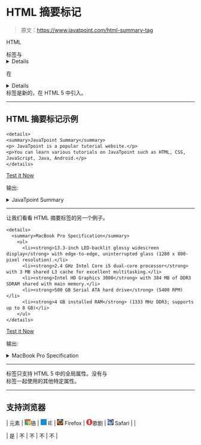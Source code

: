 # HTML 摘要标记

> 原文：<https://www.javatpoint.com/html-summary-tag>

HTML

<summary>标签与<details>标签一起使用。它用作<details>元素内容的摘要、标题或图例。</details></details></summary>

在

<details>标签内使用。它必须有一个结束标记。</details><summary>标签是新的，在 HTML 5 中引入。</summary>

* * *

## HTML 摘要标记示例

```
<details>
<summary>JavaTpoint Summary</summary>
<p> JavaTpoint is a popular tutorial website.</p>
<p>You can learn various tutorials on JavaTpoint such as HTML, CSS, JavaScript, Java, Android.</p>
</details>

```

[Test it Now](https://www.javatpoint.com/oprweb/test.jsp?filename=htmlsummarytag1)

输出:

<details><summary>JavaTpoint Summary</summary>

JavaTpoint 是一个很受欢迎的教程网站。

你可以在 JavaTpoint 上学习各种教程，比如 HTML、CSS、JavaScript、Java、安卓。</details> 

* * *

让我们看看 HTML 摘要标签的另一个例子。

```
<details>  
  <summary>MacBook Pro Specification</summary>  
    <ul>  
      <li><strong>13.3-inch LED-backlit glossy widescreen display</strong> with edge-to-edge, uninterrupted glass (1280 x 800-pixel resolution).</li>  
      <li><strong>2.4 GHz Intel Core i5 dual-core processor</strong> with 3 MB shared L3 cache for excellent multitasking.</li>  
      <li><strong>Intel HD Graphics 3000</strong> with 384 MB of DDR3 SDRAM shared with main memory.</li>  
      <li><strong>500 GB Serial ATA hard drive</strong> (5400 RPM)</li>  
      <li><strong>4 GB installed RAM</strong> (1333 MHz DDR3; supports up to 8 GB)</li>  
    </ul>  
</details>

```

[Test it Now](https://www.javatpoint.com/oprweb/test.jsp?filename=htmlsummarytag2)

输出:

<details><summary>MacBook Pro Specification</summary>

*   **13.3 英寸 LED 背光光泽宽屏显示屏**采用边缘对边缘不间断玻璃(1280 x 800 像素分辨率)。
*   **2.4 GHz 英特尔酷睿 i5 双核处理器**搭载 3 MB 共享 L3 缓存，实现出色的多任务处理。
*   **英特尔高清显卡 3000** 拥有与主内存共享的 384 MB DDR 3 SDRAM。
*   **500 GB 串行 ATA 硬盘** (5400 转/分)
*   **4 GB 已安装 RAM**(1333 MHz DDR 3；最高支持 8 GB)</details> 

* * *

<summary>标签只支持 HTML 5 中的全局属性。没有与<summary>标签一起使用的其他特定属性。</summary></summary>

* * *

## 支持浏览器

| 元素 | ![chrome browser](img/4fbdc93dc2016c5049ed108e7318df19.png)铬 | ![ie browser](img/83dd23df1fe8373fd5bf054b2c1dd88b.png) IE | ![firefox browser](img/4f001fff393888a8a807ed29b28145d1.png) Firefox | ![opera browser](img/6cad4a592cc69a052056a0577b4aac65.png)歌剧 | ![safari browser](img/a0f6a9711a92203c5dc5c127fe9c9fca.png) Safari |
| <summary></summary> | 是 | 不 | 不 | 不 | 不 |